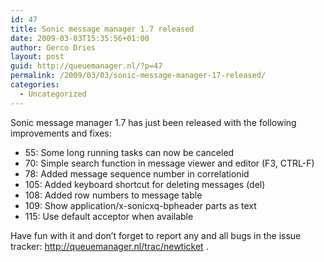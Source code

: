 ```yaml
---
id: 47
title: Sonic message manager 1.7 released
date: 2009-03-03T15:35:56+01:00
author: Gerco Dries
layout: post
guid: http://queuemanager.nl/?p=47
permalink: /2009/03/03/sonic-message-manager-17-released/
categories:
  - Uncategorized
---
```

Sonic message manager 1.7 has just been released with the following improvements and fixes:

  * 55: Some long running tasks can now be canceled
  * 70: Simple search function in message viewer and editor (F3, CTRL-F)
  * 78: Added message sequence number in correlationid
  * 105: Added keyboard shortcut for deleting messages (del)
  * 108: Added row numbers to message table
  * 109: Show application/x-sonicxq-bpheader parts as text
  * 115: Use default acceptor when available

Have fun with it and don&#8217;t forget to report any and all bugs in the issue tracker: <http://queuemanager.nl/trac/newticket> .